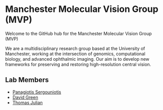 # Manchester Molecular Vision Group (MVP)

Welcome to the GitHub hub for the Manchester Molecular Vision Group (MVP)

We are a multidisciplinary research group based at the University of Manchester, working at the intersection of genomics, computational biology, and advanced ophthalmic imaging. Our aim is to develop new frameworks for preserving and restoring high-resolution central vision.

## Lab Members
- [Panagiotis Sergouniotis](https://github.com/psergouniotis)
- [David Green](https://github.com/davidjohngreen)
- [Thomas Julian]()
